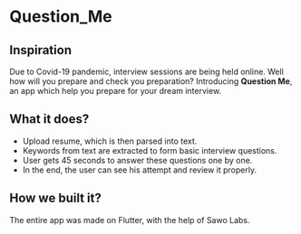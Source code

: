 # Question_Me

## Inspiration
Due to Covid-19 pandemic, interview sessions are being held online. Well how will you prepare and check you preparation? Introducing **Question Me**, an app which help you prepare for your dream interview.

## What it does?

* Upload resume, which is then parsed into text.
* Keywords from text are extracted to form basic interview questions.
* User gets 45 seconds to answer these questions one by one.
* In the end, the user can see his attempt and review it properly.

## How we built it?

The entire app was made on Flutter, with the help of Sawo Labs.
